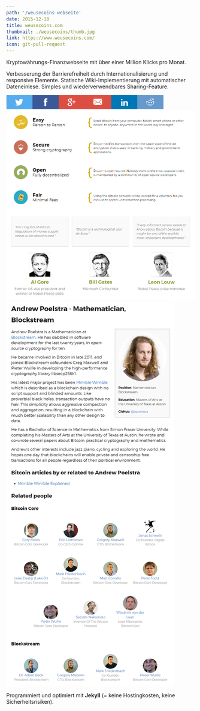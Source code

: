 ```yaml
---
path: '/weusecoins-webseite'
date: 2015-12-18
title: weusecoins.com
thumbnail: ./weusecoins/thumb.jpg
link: https://www.weusecoins.com/
icon: git-pull-request
---
```


Kryptowährungs-Finanzwebseite mit über einer Million Klicks pro Monat.

Verbesserung der Barrierefreiheit durch Internationalisierung und responsive Elemente. Statische Wiki-Implementierung mit automatischer Dateneinlese. Simples und wiederverwendbares Sharing-Feature.

![Sharebar](./weusecoins/sharebar.PNG)
![Responsive Elemente auf Basis von Bildvorgaben](./weusecoins/responsive-elements.png)
![Wiki-Implementierung](./weusecoins/wiki.png)


Programmiert und optimiert mit **Jekyll** (= keine Hostingkosten, keine Sicherheitsrisiken).
